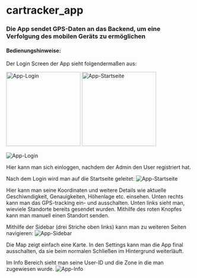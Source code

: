 # cartracker_app

### Die App sendet GPS-Daten an das Backend, um eine Verfolgung des mobilen Geräts zu ermöglichen

#### Bedienungshinweise:
Der Login Screen der App sieht folgendermaßen aus:

<p>
    <img src="../pictures/Screenshot%20App%203.jpeg" alt="App-Login" width="200"/>
    <img src="../pictures/Screenshot%20App%201.jpeg" alt="App-Startseite" width="200"/>
</p>

![App-Login](../pictures/Screenshot%20App%203.1.jpeg)

Hier kann man sich einloggen, nachdem der Admin den User registriert hat.

Nach dem Login wird man auf die Startseite geleitet:
![App-Startseite](../pictures/Screenshot%20App%201.1.jpeg)

Hier kann man seine Koordinaten und weitere Details wie aktuelle Geschiwndigkeit,
Genauigkeiten, Höhenlage etc. einsehen. Unten rechts kann man das GPS-tracking
ein- und ausschalten. Unten links sieht man, wieviele Standorte bereits gesendet wurden.
Mithilfe des roten Knopfes kann man manuell einen Standort senden.

Mithilfe der Sidebar (drei Striche oben links) kann man zu weiteren Seiten navigieren:
![App-Sidebar](../pictures/Screenshot%20App%202.1.jpeg)

Die Map zeigt einfach eine Karte. In den Settings kann man die App final ausschalten,
da sie beim normalen Schließen im Hintergrund weiterläuft.

Im Info Bereich sieht man seine User-ID und die Zone in die man zugewiesen wurde.
![App-Info](../pictures/Screenshot%20App%204.1.jpeg)


